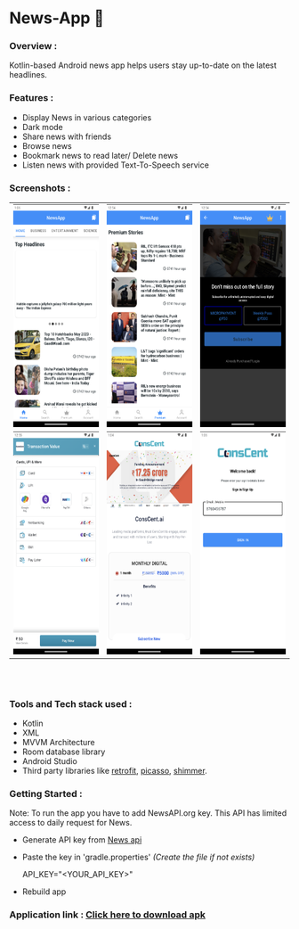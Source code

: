 # News-App 📰

### Overview :
Kotlin-based Android news app helps users stay up-to-date on the latest headlines.

### Features :
* Display News in various categories 
* Dark mode
* Share news with friends
* Browse news
* Bookmark news to read later/ Delete news
* Listen news with provided Text-To-Speech service

 ### Screenshots : 
 
 <table align="center">
  <tr>
    <td><img src="screenshots/home_screen.png" alt="News home" style="width:200px;height:400px;"></td>
    <td><img src="screenshots/premium_contents.png" alt="All Premium News" style="width:200px;height:400px;"></td>
    <td><img src="screenshots/paywall.png" alt="Premium News" style="width:200px;height:400px;"></td>
  </tr>
  
  <tr>
    <td><img src="screenshots/razorpay_payment.png" alt="Razorpay Payment Screen" style="width:200px;height:400px;"></td>
    <td><img src="screenshots/subscription_landing_page.png" alt="Subscription Screen" style="width:200px;height:400px;"></td>
    <td><img src="screenshots/conscent_auto_login.png" alt="Login Screen" style="width:200px;height:400px;"></td>
  </tr>
   
</table><br><br>

### Tools and Tech stack used : 

 * Kotlin
 * XML
 * MVVM Architecture
 * Room database library
 * Android Studio
 * Third party libraries like [retrofit](https://square.github.io/retrofit/), [picasso](https://square.github.io/picasso/), [shimmer](https://github.com/facebook/shimmer-android).

### Getting Started :
Note: To run the app you have to add NewsAPI.org key. This API has limited access to daily request for News. 
 * Generate API key from <a href="https://newsapi.org/">News api</a>
 *  Paste the key in 'gradle.properties' *(Create the file if not exists)*
 
    API_KEY="<YOUR_API_KEY>"
 * Rebuild app
 

### Application link : <a href="https://drive.google.com/file/d/1ykFeH1AhmkqkU9b_nS29xXXnER-pkCfK/view?usp=drive_link">**Click here to download apk**</a>

